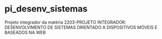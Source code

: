 # pi_desenv_sistemas
Projeto integrador da matéria 2203-PROJETO INTEGRADOR: DESENVOLVIMENTO DE SISTEMAS ORIENTADO A DISPOSITIVOS MÓVEIS E BASEADOS NA WEB
